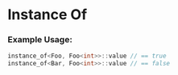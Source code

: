 # Instance Of

### Example Usage:

```C++
instance_of<Foo, Foo<int>>::value // == true
instance_of<Bar, Foo<int>>::value // == false
```